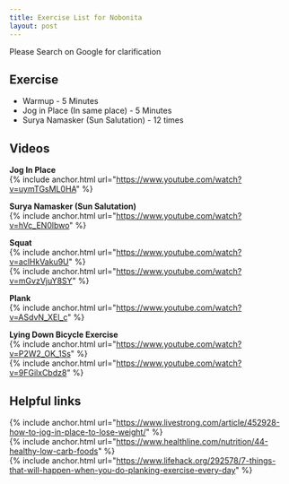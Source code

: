 ```yaml
---
title: Exercise List for Nobonita
layout: post
---
```



Please Search on Google for clarification 

<!-- ## Morning exercise -->
## Exercise
* Warmup - 5 Minutes
* Jog in Place (In same place) - 5 Minutes 
* Surya Namasker (Sun Salutation) - 12 times 

<!-- ## Whole Day Exercise ( Whenever you remember )

* Plank - 3 times in whole day 
* Squat - 3 times in whole day 
* Lying Down Bicycle Exercise / Lying Down Leg Up and Down -->
<!-- * Pushup - 3 times in whole day  -->



## Videos 

**Jog In Place**          
{% include anchor.html url="https://www.youtube.com/watch?v=uymTGsML0HA" %}   

**Surya Namasker (Sun Salutation)**          
{% include anchor.html url="https://www.youtube.com/watch?v=hVc_EN0lbwo" %}   

**Squat**          
{% include anchor.html url="https://www.youtube.com/watch?v=aclHkVaku9U" %}   
{% include anchor.html url="https://www.youtube.com/watch?v=mGvzVjuY8SY" %}   

**Plank**         
{% include anchor.html url="https://www.youtube.com/watch?v=ASdvN_XEl_c" %}   

**Lying Down Bicycle Exercise**        
{% include anchor.html url="https://www.youtube.com/watch?v=P2W2_OK_1Ss" %}   
{% include anchor.html url="https://www.youtube.com/watch?v=9FGilxCbdz8" %}   





## Helpful links 
{% include anchor.html url="https://www.livestrong.com/article/452928-how-to-jog-in-place-to-lose-weight/" %}   
{% include anchor.html url="https://www.healthline.com/nutrition/44-healthy-low-carb-foods" %}   
{% include anchor.html url="https://www.lifehack.org/292578/7-things-that-will-happen-when-you-do-planking-exercise-every-day" %}   

